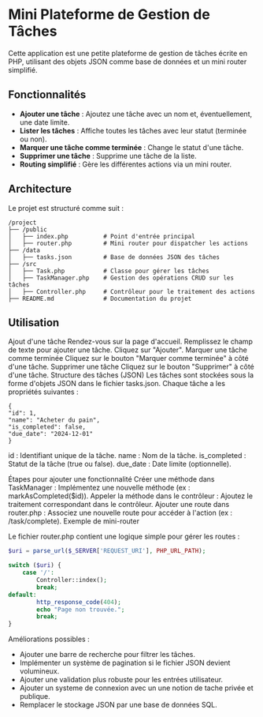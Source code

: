 # Mini Plateforme de Gestion de Tâches

Cette application est une petite plateforme de gestion de tâches écrite en PHP, utilisant des objets JSON comme base de données et un mini router simplifié.

## Fonctionnalités

- **Ajouter une tâche** : Ajoutez une tâche avec un nom et, éventuellement, une date limite.
- **Lister les tâches** : Affiche toutes les tâches avec leur statut (terminée ou non).
- **Marquer une tâche comme terminée** : Change le statut d'une tâche.
- **Supprimer une tâche** : Supprime une tâche de la liste.
- **Routing simplifié** : Gère les différentes actions via un mini router.

## Architecture

Le projet est structuré comme suit :
```
/project
├── /public
│   ├── index.php          # Point d'entrée principal
│   ├── router.php         # Mini router pour dispatcher les actions
├── /data
│   ├── tasks.json         # Base de données JSON des tâches
├── /src
│   ├── Task.php           # Classe pour gérer les tâches
│   ├── TaskManager.php    # Gestion des opérations CRUD sur les tâches
│   ├── Controller.php     # Contrôleur pour le traitement des actions
├── README.md              # Documentation du projet
```

## Utilisation

Ajout d'une tâche
Rendez-vous sur la page d'accueil.
Remplissez le champ de texte pour ajouter une tâche.
Cliquez sur "Ajouter".
Marquer une tâche comme terminée
Cliquez sur le bouton "Marquer comme terminée" à côté d'une tâche.
Supprimer une tâche
Cliquez sur le bouton "Supprimer" à côté d'une tâche.
Structure des tâches (JSON)
Les tâches sont stockées sous la forme d'objets JSON dans le fichier tasks.json. Chaque tâche a les propriétés suivantes :

```
{
"id": 1,
"name": "Acheter du pain",
"is_completed": false,
"due_date": "2024-12-01"
}
```

id : Identifiant unique de la tâche.
name : Nom de la tâche.
is_completed : Statut de la tâche (true ou false).
due_date : Date limite (optionnelle).

Étapes pour ajouter une fonctionnalité
Créer une méthode dans TaskManager : Implémentez une nouvelle méthode (ex : markAsCompleted($id)).
Appeler la méthode dans le contrôleur : Ajoutez le traitement correspondant dans le contrôleur.
Ajouter une route dans router.php : Associez une nouvelle route pour accéder à l'action (ex : /task/complete).
Exemple de mini-router

Le fichier router.php contient une logique simple pour gérer les routes :

```php
$uri = parse_url($_SERVER['REQUEST_URI'], PHP_URL_PATH);

switch ($uri) {
    case '/':
        Controller::index();
        break;
default:
        http_response_code(404);
        echo "Page non trouvée.";
        break;
}
```

Améliorations possibles : 
- Ajouter une barre de recherche pour filtrer les tâches.
- Implémenter un système de pagination si le fichier JSON devient volumineux.
- Ajouter une validation plus robuste pour les entrées utilisateur.
- Ajouter un systeme de connexion avec un une notion de tache privée et publique.
- Remplacer le stockage JSON par une base de données SQL.

